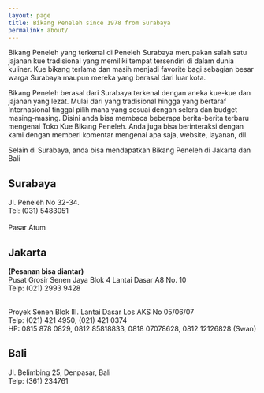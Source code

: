 ```yaml
---
layout: page
title: Bikang Peneleh since 1978 from Surabaya
permalink: about/
---
```


Bikang Peneleh yang terkenal di Peneleh Surabaya merupakan salah satu jajanan kue tradisional yang  memiliki tempat tersendiri di dalam dunia kuliner. Kue bikang terlama dan masih menjadi favorite bagi sebagian besar warga Surabaya maupun mereka yang berasal dari luar kota.

Bikang Peneleh berasal dari Surabaya terkenal dengan aneka kue-kue dan jajanan yang lezat. Mulai dari yang tradisional hingga yang bertaraf Internasional tinggal pilih mana yang sesuai dengan selera dan budget masing-masing. Disini anda bisa membaca beberapa berita-berita terbaru mengenai Toko Kue Bikang Peneleh. Anda juga bisa berinteraksi dengan kami dengan memberi komentar mengenai apa saja, website, layanan, dll.

Selain di Surabaya, anda bisa mendapatkan Bikang Peneleh di Jakarta dan Bali

## Surabaya
Jl. Peneleh No 32-34.
<br/>Tel: (031) 5483051
<br/><br/>Pasar Atum
<br/>

## Jakarta
<strong>(Pesanan bisa diantar)</strong>
<br/>Pusat Grosir Senen Jaya Blok 4 Lantai Dasar A8 No. 10
<br/>Telp: (021) 2993 9428

<br/>Proyek Senen Blok III. Lantai Dasar Los AKS No 05/06/07
<br/>Telp: (021) 421 4950, (021) 421 0374
<br/>HP: 0815 878 0829, 0812 85818833, 0818 07078628, 0812 12126828 (Swan)
<br/>

## Bali
Jl. Belimbing 25, Denpasar, Bali
<br/>Telp: (361) 234761